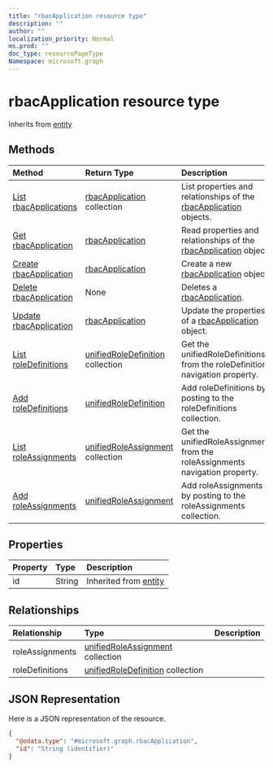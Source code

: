 ```yaml
---
title: "rbacApplication resource type"
description: ""
author: ""
localization_priority: Normal
ms.prod: ""
doc_type: resourcePageType
Namespace: microsoft.graph
---
```



# rbacApplication resource type




Inherits from [entity](../resources/entity.md)

## Methods
|Method|Return Type|Description|
|:---|:---|:---|
|[List rbacApplications](../api/rbacapplication-list.md)|[rbacApplication](../resources/rbacApplication.md) collection|List properties and relationships of the [rbacApplication](../resources/rbacapplication.md) objects.|
|[Get rbacApplication](../api/rbacapplication-get.md)|[rbacApplication](../resources/rbacApplication.md)|Read properties and relationships of the [rbacApplication](../resources/rbacapplication.md) object.|
|[Create rbacApplication](../api/rbacapplication-create.md)|[rbacApplication](../resources/rbacApplication.md)|Create a new [rbacApplication](../resources/rbacapplication.md) object.|
|[Delete rbacApplication](../api/rbacapplication-delete.md)|None|Deletes a [rbacApplication](../resources/rbacapplication.md).|
|[Update rbacApplication](../api/rbacapplication-update.md)|[rbacApplication](../resources/rbacApplication.md)|Update the properties of a [rbacApplication](../resources/rbacapplication.md) object.|
|[List roleDefinitions](../api/rbacapplication-list-roledefinitions.md)|[unifiedRoleDefinition](../resources/unifiedRoleDefinition.md) collection|Get the unifiedRoleDefinitions from the roleDefinitions navigation property.|
|[Add roleDefinitions](../api/rbacapplication-post-roledefinitions.md)|[unifiedRoleDefinition](../resources/unifiedRoleDefinition.md)|Add roleDefinitions by posting to the roleDefinitions collection.|
|[List roleAssignments](../api/rbacapplication-list-roleassignments.md)|[unifiedRoleAssignment](../resources/unifiedRoleAssignment.md) collection|Get the unifiedRoleAssignments from the roleAssignments navigation property.|
|[Add roleAssignments](../api/rbacapplication-post-roleassignments.md)|[unifiedRoleAssignment](../resources/unifiedRoleAssignment.md)|Add roleAssignments by posting to the roleAssignments collection.|

## Properties
|Property|Type|Description|
|:---|:---|:---|
|id|String| Inherited from [entity](../resources/entity.md)|

## Relationships
|Relationship|Type|Description|
|:---|:---|:---|
|roleAssignments|[unifiedRoleAssignment](../resources/unifiedRoleAssignment.md) collection||
|roleDefinitions|[unifiedRoleDefinition](../resources/unifiedRoleDefinition.md) collection||

## JSON Representation
Here is a JSON representation of the resource.
<!-- {
  "blockType": "resource",
  "keyProperty": "id",
  "@odata.type": "microsoft.graph.rbacApplication",
  "baseType": "microsoft.graph.entity",
  "openType": false
}
-->
``` json
{
  "@odata.type": "#microsoft.graph.rbacApplication",
  "id": "String (identifier)"
}
```

